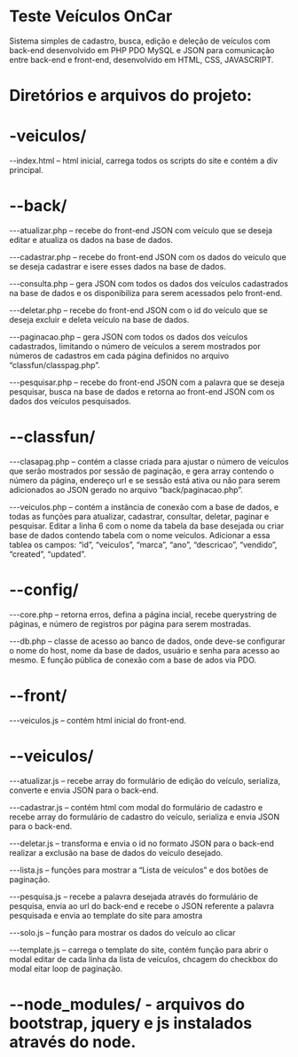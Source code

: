 # Teste Veículos OnCar
Sistema simples de cadastro, busca, edição e deleção de veículos com back-end desenvolvido em PHP PDO MySQL e JSON para comunicação entre back-end e front-end, desenvolvido em HTML, CSS, JAVASCRIPT.


# Diretórios e arquivos do projeto:

# -veiculos/
 --index.html – html inicial, carrega todos os scripts do site e contém a div principal.

# --back/
  ---atualizar.php – recebe do front-end JSON com veículo que se deseja editar e atualiza os dados na base de dados.

  ---cadastrar.php – recebe do front-end JSON com os dados do veículo que se deseja cadastrar e isere esses dados na base de dados.

  ---consulta.php – gera JSON com todos os dados dos veículos cadastrados na base de dados e os disponibiliza para serem acessados pelo front-end.

  ---deletar.php – recebe do front-end JSON com o id do veículo que se deseja excluir e deleta veículo na base de dados.

  ---paginacao.php – gera JSON com todos os dados dos veículos cadastrados, limitando o número de veículos a serem mostrados por números de cadastros em cada página definidos no arquivo “classfun/classpag.php”.

  ---pesquisar.php – recebe do front-end JSON com a palavra que se deseja pesquisar, busca na base de dados e retorna ao front-end JSON com os dados dos veículos pesquisados.

# --classfun/
  ---clasapag.php – contém a classe criada para ajustar o número de veículos que serão mostrados por sessão de paginação,  e gera array contendo o número da página, endereço url e se sessão está ativa ou não para serem adicionados ao JSON gerado no arquivo “back/paginacao.php”.

  ---veiculos.php – contém a instância de conexão com a base de dados, e todas as funções para atualizar, cadastrar, consultar, deletar, paginar e pesquisar. Editar a linha 6 com o nome da tabela da base desejada ou criar base de dados contendo tabela com o nome veículos. Adicionar a essa tablea os campos: “id”, “veiculos”, “marca”, “ano”, “descricao”, “vendido”, “created”, “updated”.

# --config/
  ---core.php – retorna erros, defina a página incial, recebe querystring de páginas, e número de registros por página para serem mostradas.

  ---db.php – classe de acesso ao banco de dados, onde deve-se configurar o nome do host, nome da base de dados, usuário e senha para acesso ao mesmo. E função pública de conexão com a base de ados via PDO.

# --front/
  ---veiculos.js – contém html inicial do front-end.
	    	   
# --veiculos/
  ---atualizar.js – recebe array do formulário de edição do veículo, serializa, converte e envia JSON 	para o back-end.
 
  ---cadastrar.js – contém html com modal do formulário de cadastro e recebe array do formulário de cadastro do veículo, serializa e envia JSON para o back-end.

  ---deletar.js – transforma e envia o id no formato JSON para o back-end realizar a exclusão na base de dados do veículo desejado.

  ---lista.js – funções para mostrar a “Lista de veículos” e dos botões de paginação.

  ---pesquisa.js – recebe a palavra desejada através do formulário de pesquisa, envia ao url do back-end e recebe o JSON referente a palavra pesquisada e envia ao template do site para amostra

  ---solo.js – função para mostrar os dados do veículo ao clicar 

  ---template.js – carrega o template do site, contém função para abrir o modal editar de cada linha da lista de veículos, chcagem do checkbox do modal eitar loop de paginação.


# --node_modules/ - arquivos do bootstrap, jquery e js instalados através do node.


